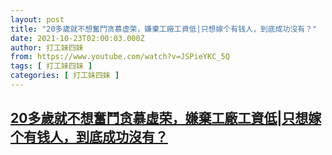 ```yaml
---
layout: post
title: "20多歲就不想奮鬥贪慕虚荣，嫌棄工廠工資低|只想嫁个有钱人，到底成功沒有？"
date: 2021-10-23T02:00:03.000Z
author: 打工妹四妹
from: https://www.youtube.com/watch?v=JSPieYKC_5Q
tags: [ 打工妹四妹 ]
categories: [ 打工妹四妹 ]
---
```

<!--1634954403000-->
[20多歲就不想奮鬥贪慕虚荣，嫌棄工廠工資低|只想嫁个有钱人，到底成功沒有？](https://www.youtube.com/watch?v=JSPieYKC_5Q)
------

<div>

</div>
